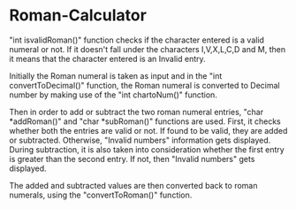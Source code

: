 # Roman-Calculator

"int isvalidRoman()" function checks if the character entered is a valid numeral or not. If it doesn't fall under the characters I,V,X,L,C,D and M, then it means that the character entered is an Invalid entry. 

Initially the Roman numeral is taken as input and in the "int convertToDecimal()" function, the Roman numeral is converted to Decimal number by making use of the "int chartoNum()" function. 

Then in order to add or subtract the two roman numeral entries, "char *addRoman()" and "char *subRoman()" functions are used. First, it checks whether both the entries are valid or not. If found to be valid, they are added or subtracted. Otherwise, "Invalid numbers" information gets displayed. During subtraction, it is also taken into consideration whether the first entry is greater than the second entry. If not, then "Invalid numbers" gets displayed.

The added and subtracted values are then converted back to roman numerals, using the "convertToRoman()" function. 
